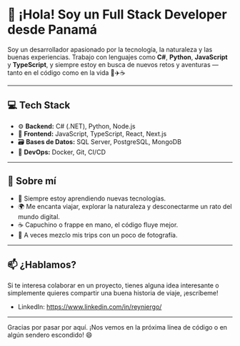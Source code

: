 # 👋 ¡Hola! Soy un Full Stack Developer desde Panamá

Soy un desarrollador apasionado por la tecnología, la naturaleza y las buenas experiencias. Trabajo con lenguajes como **C#**, **Python**, **JavaScript** y **TypeScript**, y siempre estoy en busca de nuevos retos y aventuras — tanto en el código como en la vida 🌿✈️☕

---

## 💻 Tech Stack

- ⚙️ **Backend:** C# (.NET), Python, Node.js
- 🎨 **Frontend:** JavaScript, TypeScript, React, Next.js
- 🗃️ **Bases de Datos:** SQL Server, PostgreSQL, MongoDB
- 🐳 **DevOps:** Docker, Git, CI/CD

---

## 🚀 Sobre mí

- 🌱 Siempre estoy aprendiendo nuevas tecnologías.
- 🌍 Me encanta viajar, explorar la naturaleza y desconectarme un rato del mundo digital.
- ☕ Capuchino o frappe en mano, el código fluye mejor.
- 📸 A veces mezclo mis trips con un poco de fotografía.

---

## 📫 ¿Hablamos?

Si te interesa colaborar en un proyecto, tienes alguna idea interesante o simplemente quieres compartir una buena historia de viaje, ¡escríbeme!

- LinkedIn: https://www.linkedin.com/in/reyniergo/

---

Gracias por pasar por aquí. ¡Nos vemos en la próxima línea de código o en algún sendero escondido! 😄

